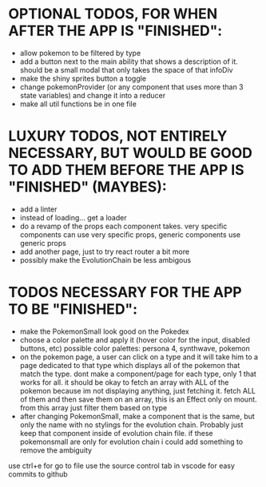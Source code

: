 # OPTIONAL TODOS, FOR WHEN AFTER THE APP IS "FINISHED":

- allow pokemon to be filtered by type
- add a button next to the main ability that shows a description of it. should be a small modal that only takes the space of that infoDiv
- make the shiny sprites button a toggle
- change pokemonProvider (or any component that uses more than 3 state variables) and change it into a reducer
- make all util functions be in one file

# LUXURY TODOS, NOT ENTIRELY NECESSARY, BUT WOULD BE GOOD TO ADD THEM BEFORE THE APP IS "FINISHED" (MAYBES):

- add a linter
- instead of loading... get a loader
- do a revamp of the props each component takes. very specific components can use very specific props, generic components use generic props
- add another page, just to try react router a bit more
- possibly make the EvolutionChain be less ambigous

# TODOS NECESSARY FOR THE APP TO BE "FINISHED":

- make the PokemonSmall look good on the Pokedex
- choose a color palette and apply it (hover color for the input, disabled buttons, etc)
  possible color palettes: persona 4, synthwave, pokemon
- on the pokemon page, a user can click on a type and it will take him to a page dedicated to that type which displays all of the pokemon that match the type. dont make a component/page for each type, only 1 that works for all. it should be okay to fetch an array with ALL of the pokemon because im not displaying anything, just fetching it. fetch ALL of them and then save them on an array, this is an Effect only on mount. from this array just filter them based on type
- after changing PokemonSmall, make a component that is the same, but only the name with no stylings for the evolution chain. Probably just keep that component inside of evolution chain file. if these pokemonsmall are only for evolution chain i could add something to remove the ambiguity

use ctrl+e for go to file
use the source control tab in vscode for easy commits to github

